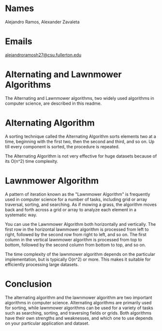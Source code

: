 # Names
Alejandro Ramos,
Alexander Zavaleta

# Emails
alejandroramosh27@csu.fullerton.edu


#  Alternating and Lawnmower Algorithms
The Alternating and Lawnmower algorithms, two widely used algorithms in computer science, are described in this readme.

# Alternating Algorithm
A sorting technique called the Alternating Algorithm sorts elements two at a time, beginning with the first two, then the second and third, and so on. Up till every component is sorted, the procedure is repeated.

The Alternating Algorithm is not very effective for huge datasets because of its O(n^2) time complexity.

# Lawnmower Algorithm
A pattern of iteration known as the "Lawnmower Algorithm" is frequently used in computer science for a number of tasks, including grid or array traversal, sorting, and searching. As if mowing a grass, the algorithm moves back and forth across a grid or array to analyze each element in a systematic way.

You can use the Lawnmower Algorithm both horizontally and vertically. The first row in the horizontal lawnmower algorithm is processed from left to right, followed by the second row from right to left, and so on. The first column in the vertical lawnmower algorithm is processed from top to bottom, followed by the second column from bottom to top, and so on.

The time complexity of the lawnmower algorithm depends on the particular implementation, but is typically O(n^2) or more. This makes it suitable for efficiently processing large datasets. 

# Conclusion
The alternating algorithm and the lawnmower algorithm are two important algorithms in computer science. Alternating algorithms are primarily used for sorting, while lawnmower algorithms can be used for a variety of tasks such as searching, sorting, and traversing fields or grids. Both algorithms have their own strengths and weaknesses, and which one to use depends on your particular application and dataset. 
